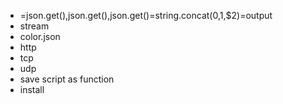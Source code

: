 - =json.get(),json.get(),json.get()=string.concat($0,$1,$2)=output
- stream
- color.json
- http
- tcp
- udp
- save script as function
- install